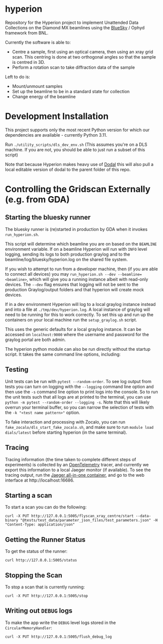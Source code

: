 # hyperion

Repository for the Hyperion project to implement Unattended Data Collections on the Diamond MX beamlines using the [BlueSky](https://nsls-ii.github.io/bluesky/) / Ophyd framework from BNL.

Currently the software is able to:

- Centre a sample, first using an optical camera, then using an xray grid scan. This centring is done at two orthogonal angles so that the sample is centred in 3D.
- Perform a rotation scan to take diffraction data of the sample

Left to do is:

- Mount/unmount samples
- Set up the beamline to be in a standard state for collection
- Change energy of the beamline

# Development Installation

This project supports only the most recent Python version for which our dependencies are available - currently Python 3.11.

Run `./utility_scripts/dls_dev_env.sh` (This assumes you're on a DLS machine. If you are not, you should be able to just run a subset of this script)

Note that because Hyperion makes heavy use of [Dodal](https://github.com/DiamondLightSource/dodal) this will also pull a local editable version of dodal to the parent folder of this repo.

# Controlling the Gridscan Externally (e.g. from GDA)

## Starting the bluesky runner

The bluesky runner is (re)started in production by GDA when it invokes `run_hyperion.sh`.


This script will determine which beamline you are on based on the `BEAMLINE` environment variable. If on a 
beamline Hyperion will run with `INFO` level logging, sending its logs to both production graylog and to the
beamline/log/bluesky/hyperion.log on the shared file system.

If you wish to attempt to run from a developer machine, then (if you are able to connect all devices) 
you may `run_hyperion.sh --dev --beamline=<beamline>`, which will give you a running instance albeit with
read-only devices. The `--dev` flag ensures that logging will not be sent to the production Graylog/output folders
and that hyperion will create mock devices.

If in a dev environment Hyperion will log to a local graylog instance instead and into a file at `./tmp/dev/hyperion.log`. A local instance of graylog will need to be running for this to work correctly. To set this up and run up the containers on your local machine run the `setup_graylog.sh` script.

This uses the generic defaults for a local graylog instance. It can be accessed on `localhost:9000` where the username and password for the graylog portal are both admin.

The hyperion python module can also be run directly without the startup script. It takes the same command line options, including:

## Testing

Unit tests can be run with `pytest --random-order`. To see log output from tests you can turn on logging with the `--logging` command line option and then use the `-s` command line option to print logs into the console. So to run the unit tests such that all logs are at printed to the terminal, you can use `python -m pytest --random-order --logging -s`. Note that this will likely overrun your terminal buffer, so you can narrow the selection of tests with the `-k "<test name pattern>"` option.

To fake interaction and processing with Zocalo, you can run `fake_zocalo/dls_start_fake_zocalo.sh`, and make sure to run `module load dials/latest` before starting hyperion (in the same terminal).

## Tracing

Tracing information (the time taken to complete different steps of experiments) is collected by an [OpenTelemetry](https://opentelemetry.io/) tracer, and currently we export this information to a local Jaeger monitor (if available). To see the tracing output, run the [Jaeger all-in-one container](https://www.jaegertracing.io/docs/1.6/getting-started/), and go to the web interface at http://localhost:16686.

## Starting a scan

To start a scan you can do the following:

```
curl -X PUT http://127.0.0.1:5005/flyscan_xray_centre/start --data-binary "@tests/test_data/parameter_json_files/test_parameters.json" -H "Content-Type: application/json"
```

## Getting the Runner Status

To get the status of the runner:

```
curl http://127.0.0.1:5005/status
```

## Stopping the Scan

To stop a scan that is currently running:

```
curl -X PUT http://127.0.0.1:5005/stop

```

## Writing out `DEBUG` logs

To make the app write the `DEBUG` level logs stored in the `CircularMemoryHandler`:

```
curl -X PUT http://127.0.0.1:5005/flush_debug_log

```
